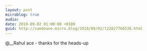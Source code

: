 ```yaml
---
layout: post
microblog: true
audio: 
date: 2010-09-02 01:00:00 +0100
guid: http://samdeane.micro.blog/2010/09/02/t22827766536.html
---
```

@__Rahul ace - thanks for the heads-up
